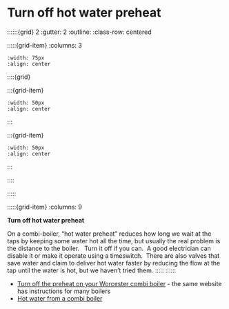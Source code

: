 # Turn off hot water preheat
 
::::::{grid} 2
:gutter: 2
:outline: 
:class-row: centered

:::::{grid-item}
:columns: 3
```{image} /images/card-game/step-icons/step_2.svg
:width: 75px
:align: center
```


::::{grid}

:::{grid-item}

```{image} /images/card-game/carbon-icons/carbon_1.svg
:width: 50px
:align: center
```
:::

:::{grid-item}
```{image} /images/card-game/cost-icons/cost_1.svg
:width: 50px
:align: center
```
:::

::::

:::::

:::::{grid-item}
:columns: 9

**Turn off hot water preheat**

On a combi-boiler, “hot water preheat” reduces how long we wait at the taps by keeping some water hot all the time, but usually the real problem is the distance to the boiler.   Turn it off if you can.  A good electrician can disable it or make it operate using a timeswitch.  There are also valves that save water and claim to deliver hot water faster by reducing the flow at the tap until the water is hot, but we haven’t tried them.
:::::
::::::

- [Turn off the preheat on your Worcester combi boiler](https://www.theheatinghub.co.uk/articles/Worcester-hot-water-preheat) - the same website has instructions for many boilers
- [Hot water from a combi boiler](combi-hot-water)
